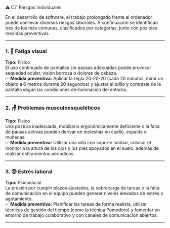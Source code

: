 ⚠️ C7. Riesgos individuales

En el desarrollo de software, el trabajo prolongado frente al ordenador puede conllevar diversos riesgos laborales. A continuación se identifican tres de los más comunes, clasificados por categorías, junto con posibles medidas preventivas.

---

### 1. 👀 Fatiga visual  
**Tipo:** Físico  
El uso continuado de pantallas sin pausas adecuadas puede provocar sequedad ocular, visión borrosa o dolores de cabeza.  
✅ **Medida preventiva:** Aplicar la regla 20-20-20 (cada 20 minutos, mirar un objeto a 6 metros durante 20 segundos) y ajustar el brillo y contraste de la pantalla según las condiciones de iluminación del entorno.

---

### 2. 🪑 Problemas musculoesqueléticos  
**Tipo:** Físico  
Una postura inadecuada, mobiliario ergonómicamente deficiente o la falta de pausas activas pueden derivar en molestias en cuello, espalda o muñecas.  
✅ **Medida preventiva:** Utilizar una silla con soporte lumbar, colocar el monitor a la altura de los ojos y los pies apoyados en el suelo, además de realizar estiramientos periódicos.

---

### 3. 😰 Estrés laboral  
**Tipo:** Psicosocial  
La presión por cumplir plazos ajustados, la sobrecarga de tareas o la falta de comunicación en el equipo pueden generar niveles elevados de estrés o agotamiento.  
✅ **Medida preventiva:** Planificar las tareas de forma realista, utilizar técnicas de gestión del tiempo (como la técnica Pomodoro) y fomentar un entorno de trabajo colaborativo y con canales de comunicación abiertos.

---

